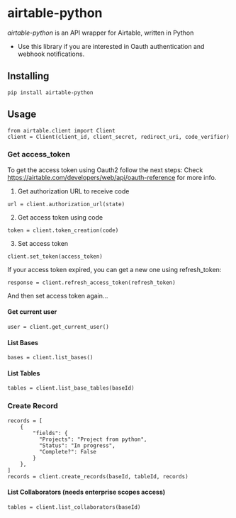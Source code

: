 # airtable-python

*airtable-python* is an API wrapper for Airtable, written in Python
- Use this library if you are interested in Oauth authentication and webhook notifications.

## Installing
```
pip install airtable-python
```
## Usage
```
from airtable.client import Client
client = Client(client_id, client_secret, redirect_uri, code_verifier)
```

### Get access_token
To get the access token using Oauth2 follow the next steps:
Check https://airtable.com/developers/web/api/oauth-reference for more info.

1. Get authorization URL to receive code
```
url = client.authorization_url(state)
```
2. Get access token using code
```
token = client.token_creation(code)
```
3. Set access token
```
client.set_token(access_token)
```
If your access token expired, you can get a new one using refresh_token:
```
response = client.refresh_access_token(refresh_token)
```
And then set access token again...

#### Get current user
```
user = client.get_current_user()
```
#### List Bases
```
bases = client.list_bases()
```
#### List Tables
```
tables = client.list_base_tables(baseId)
```
### Create Record
```
records = [
    {
        "fields": {
          "Projects": "Project from python",
          "Status": "In progress",
          "Complete?": False
        }
    },
]
records = client.create_records(baseId, tableId, records)
```
#### List Collaborators (needs enterprise scopes access)
```
tables = client.list_collaborators(baseId)
```
